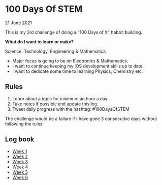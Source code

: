 # 100 Days Of STEM

21 June 2021

This is my 3rd challenge of doing a "100 Days of X" habbit building.

**What do I want to learn or make?**

Science, Technology, Engineering & Mathematics:

* Major focus is going to be on Electronics & Mathematics.
* I want to continue keeping my iOS development skills up to date.
* I want to dedicate some time to learning Physics, Chemistry etc.

## Rules

1. Learn about a topic for minimum an hour a day.
2. Take notes if possible and update this log.
3. Tweet daily progress with the hashtag: #100DaysOfSTEM

The challenge would be a failure if I have gone 3 consecutive days without following the rules.

## Log book

* [Week 1](Week1/Week1.md)
* [Week 2](Week2/Week2.md)
* [Week 3](Week3/Week3.md)
* [Week 4](Week4/Week4.md)
* [Week 5](Week5/Week5.md)
* [Week 6](Week6/Week6.md)
